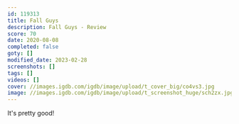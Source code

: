 ```yaml
---
id: 119313
title: Fall Guys
description: Fall Guys - Review
score: 70
date: 2020-08-08
completed: false
goty: []
modified_date: 2023-02-28
screenshots: []
tags: []
videos: []
cover: //images.igdb.com/igdb/image/upload/t_cover_big/co4vs3.jpg
image: //images.igdb.com/igdb/image/upload/t_screenshot_huge/sch2zx.jpg
---
```

It's pretty good!